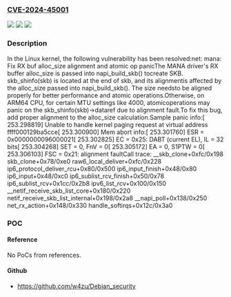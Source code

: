 ### [CVE-2024-45001](https://cve.mitre.org/cgi-bin/cvename.cgi?name=CVE-2024-45001)
![](https://img.shields.io/static/v1?label=Product&message=Linux&color=blue)
![](https://img.shields.io/static/v1?label=Version&message=80f6215b450e%3C%2065f20b174ec0%20&color=brighgreen)
![](https://img.shields.io/static/v1?label=Vulnerability&message=n%2Fa&color=brighgreen)

### Description

In the Linux kernel, the following vulnerability has been resolved:net: mana: Fix RX buf alloc_size alignment and atomic op panicThe MANA driver's RX buffer alloc_size is passed into napi_build_skb() tocreate SKB. skb_shinfo(skb) is located at the end of skb, and its alignmentis affected by the alloc_size passed into napi_build_skb(). The size needsto be aligned properly for better performance and atomic operations.Otherwise, on ARM64 CPU, for certain MTU settings like 4000, atomicoperations may panic on the skb_shinfo(skb)->dataref due to alignment fault.To fix this bug, add proper alignment to the alloc_size calculation.Sample panic info:[  253.298819] Unable to handle kernel paging request at virtual address ffff000129ba5cce[  253.300900] Mem abort info:[  253.301760]   ESR = 0x0000000096000021[  253.302825]   EC = 0x25: DABT (current EL), IL = 32 bits[  253.304268]   SET = 0, FnV = 0[  253.305172]   EA = 0, S1PTW = 0[  253.306103]   FSC = 0x21: alignment faultCall trace: __skb_clone+0xfc/0x198 skb_clone+0x78/0xe0 raw6_local_deliver+0xfc/0x228 ip6_protocol_deliver_rcu+0x80/0x500 ip6_input_finish+0x48/0x80 ip6_input+0x48/0xc0 ip6_sublist_rcv_finish+0x50/0x78 ip6_sublist_rcv+0x1cc/0x2b8 ipv6_list_rcv+0x100/0x150 __netif_receive_skb_list_core+0x180/0x220 netif_receive_skb_list_internal+0x198/0x2a8 __napi_poll+0x138/0x250 net_rx_action+0x148/0x330 handle_softirqs+0x12c/0x3a0

### POC

#### Reference
No PoCs from references.

#### Github
- https://github.com/w4zu/Debian_security

